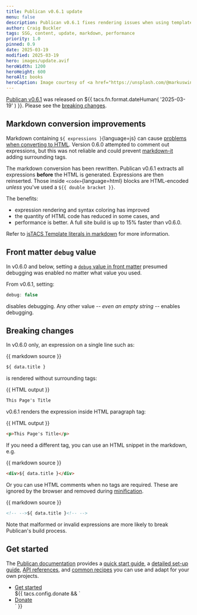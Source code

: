 ```yaml
---
title: Publican v0.6.1 update
menu: false
description: Publican v0.6.1 fixes rendering issues when using template literal expressions in markdown content.
author: Craig Buckler
tags: SSG, content, update, markdown, performance
priority: 1.0
pinned: 0.9
date: 2025-03-19
modified: 2025-03-19
hero: images/update.avif
heroWidth: 1200
heroHeight: 600
heroAlt: books
heroCaption: Image courtesy of <a href="https://unsplash.com/@markuswinkler">Markus Winkler</a>
---
```


[Publican v0.6.1](https://www.npmjs.com/package/publican) was released on <time datetime="${{ tacs.fn.format.dateISO( '2025-03-19' ) }}">${{ tacs.fn.format.dateHuman( '2025-03-19' ) }}</time>. Please see the [breaking changes](#breaking-changes).


## Markdown conversion improvements

Markdown containing `${ expressions }`{language=js} can cause [problems when converting to HTML](--ROOT--news/publican-0.6.0-update/#markdown-conversion-complexities). Version 0.6.0 attempted to comment out expressions, but this was not reliable and could prevent [markdown-it](https://www.npmjs.com/package/markdown-it) adding surrounding tags.

The markdown conversion has been rewritten. Publican v0.6.1 extracts all expressions **before** the HTML is generated. Expressions are then reinserted. Those inside `<code>`{language=html} blocks are HTML-encoded *unless* you've used a <code>$&#123;&#123; double bracket &#125;&#125;</code>.

The benefits:

* expression rendering and syntax coloring has improved
* the quantity of HTML code has reduced in some cases, and
* performance is better. A full site build is up to 15% faster than v0.6.0.

Refer to [jsTACS Template literals in markdown](--ROOT--docs/setup/jstacs/#template-literals-in-markdown) for more information.


## Front matter `debug` value

In v0.6.0 and below, setting a [`debug` value in front matter](--ROOT--docs/reference/front-matter/#debug) presumed debugging was enabled no matter what value you used.

From v0.6.1, setting:

```js
debug: false
```

disables debugging. Any other value -- *even an empty string* -- enables debugging.


## Breaking changes

In v0.6.0 only, an expression on a single line such as:

{{ markdown source }}
```md
${ data.title }
```

is rendered without surrounding tags:

{{ HTML output }}
```html
This Page's Title
```

v0.6.1 renders the expression inside HTML paragraph tag:

{{ HTML output }}
```html
<p>This Page's Title</p>
```

If you need a different tag, you can use an HTML snippet in the markdown, e.g.

{{ markdown source }}
```md
<div>${ data.title }</div>
```

Or you can use HTML comments when no tags are required. These are ignored by the browser and removed during [minification](--ROOT--docs/reference/publican-options/#html-minification).

{{ markdown source }}
```md
<!-- -->${ data.title }<!-- -->
```

Note that malformed or invalid expressions are more likely to break Publican's build process.


## Get started

The [Publican documentation](--ROOT--docs/) provides a [quick start guide](--ROOT--docs/quickstart/concepts/), a [detailed set-up guide](--ROOT--docs/setup/content/), [API references](--ROOT--docs/reference/publican-options/), and [common recipes](--ROOT--docs/recipe/) you can use and adapt for your own projects.

<ul class="flexcenter">
  <li><a href="--ROOT--docs/quickstart/concepts/" class="button">Get started</a></li>
  ${{ tacs.config.donate && `<li><a href="${ tacs.config.donate }" class="button">Donate</a></li>` }}
</ul>
